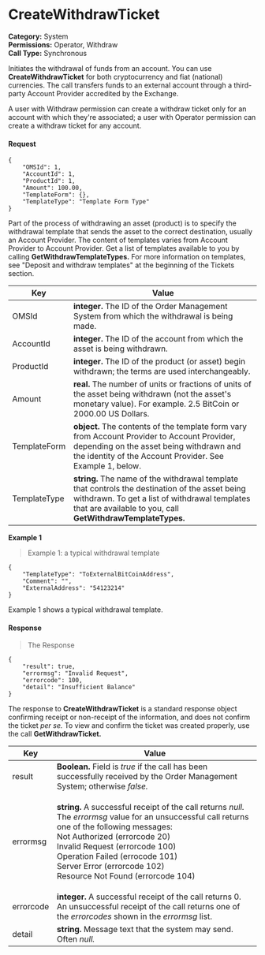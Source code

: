 # CreateWithdrawTicket

**Category:** System\
**Permissions:** Operator, Withdraw\
**Call Type:** Synchronous

Initiates the withdrawal of funds from an account. You can use **CreateWithdrawTicket** for both cryptocurrency and fiat (national) currencies. The call transfers funds to an external account through a third-party Account Provider accredited by the Exchange.

A user with Withdraw permission can create a withdraw ticket only for an account with which they're associated; a user with Operator permission can create a withdraw ticket for any account.

#### Request <a href="#request" id="request"></a>

```
{
    "OMSId": 1,
    "AccountId": 1,
    "ProductId": 1,
    "Amount": 100.00,
    "TemplateForm": {},
    "TemplateType": "Template Form Type"
}
```

Part of the process of withdrawing an asset (product) is to specify the withdrawal template that sends the asset to the correct destination, usually an Account Provider. The content of templates varies from Account Provider to Account Provider. Get a list of templates available to you by calling **GetWithdrawTemplateTypes.** For more information on templates, see "Deposit and withdraw templates" at the beginning of the Tickets section.

| Key          | Value                                                                                                                                                                                                           |
| ------------ | --------------------------------------------------------------------------------------------------------------------------------------------------------------------------------------------------------------- |
| OMSId        | **integer.** The ID of the Order Management System from which the withdrawal is being made.                                                                                                                     |
| AccountId    | **integer.** The ID of the account from which the asset is being withdrawn.                                                                                                                                     |
| ProductId    | **integer.** The ID of the product (or asset) begin withdrawn; the terms are used interchangeably.                                                                                                              |
| Amount       | **real.** The number of units or fractions of units of the asset being withdrawn (not the asset's monetary value). For example. 2.5 BitCoin or 2000.00 US Dollars.                                              |
| TemplateForm | **object.** The contents of the template form vary from Account Provider to Account Provider, depending on the asset being withdrawn and the identity of the Account Provider. See Example 1, below.            |
| TemplateType | **string.** The name of the withdrawal template that controls the destination of the asset being withdrawn. To get a list of withdrawal templates that are available to you, call **GetWithdrawTemplateTypes.** |

**Example 1**

> Example 1: a typical withdrawal template

```
{
    "TemplateType": "ToExternalBitCoinAddress",
    "Comment": "",
    "ExternalAddress": "54123214"
}
```

Example 1 shows a typical withdrawal template.

#### Response <a href="#response" id="response"></a>

> The Response

```
{
    "result": true,
    "errormsg": "Invalid Request",
    "errorcode": 100,
    "detail": "Insufficient Balance"
}
```

The response to **CreateWithdrawTicket** is a standard response object confirming receipt or non-receipt of the information, and does not confirm the ticket _per se._ To view and confirm the ticket was created properly, use the call **GetWithdrawTicket.**

| Key       | Value                                                                                                                                                                                                                                                                                                                                                            |
| --------- | ---------------------------------------------------------------------------------------------------------------------------------------------------------------------------------------------------------------------------------------------------------------------------------------------------------------------------------------------------------------- |
| result    | **Boolean.** Field is _true_ if the call has been successfully received by the Order Management System; otherwise _false._                                                                                                                                                                                                                                       |
| errormsg  | <p><strong>string.</strong> A successful receipt of the call returns <em>null.</em> The <em>errormsg</em> value for an unsuccessful call returns one of the following messages:<br>Not Authorized (errorcode 20)<br>Invalid Request (errorcode 100)<br>Operation Failed (errocode 101)<br>Server Error (errorcode 102)<br>Resource Not Found (errorcode 104)</p> |
| errorcode | **integer.** A successful receipt of the call returns 0. An unsuccessful receipt of the call returns one of the _errorcodes_ shown in the _errormsg_ list.                                                                                                                                                                                                       |
| detail    | **string.** Message text that the system may send. Often _null._                                                                                                                                                                                                                                                                                                 |
